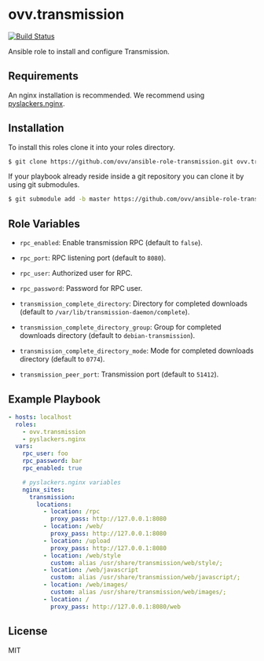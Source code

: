 ovv.transmission
================

[![Build Status](https://travis-ci.org/ovv/ansible-role-transmission.svg?branch=master)](https://travis-ci.org/ovv/ansible-role-transmission)

Ansible role to install and configure Transmission.

Requirements
------------

An nginx installation is recommended. We recommend using [pyslackers.nginx](https://github.com/pyslackers/ansible-role-nginx).

Installation
------------

To install this roles clone it into your roles directory.

```bash
$ git clone https://github.com/ovv/ansible-role-transmission.git ovv.transmission
```

If your playbook already reside inside a git repository you can clone it by using git submodules.

```bash
$ git submodule add -b master https://github.com/ovv/ansible-role-transmission.git ovv.transmission
```

Role Variables
--------------

* `rpc_enabled`: Enable transmission RPC (default to `false`).
* `rpc_port`: RPC listening port (default to `8080`).
* `rpc_user`: Authorized user for RPC.
* `rpc_password`: Password for RPC user.

* `transmission_complete_directory`: Directory for completed downloads (default to `/var/lib/transmission-daemon/complete`).
* `transmission_complete_directory_group`: Group for completed downloads directory (default to `debian-transmission`).
* `transmission_complete_directory_mode`: Mode for completed downloads directory (default to `0774`).
* `transmission_peer_port`: Transmission port (default to `51412`).

Example Playbook
----------------

```yml
- hosts: localhost
  roles:
    - ovv.transmission
    - pyslackers.nginx
  vars:
    rpc_user: foo
    rpc_password: bar
    rpc_enabled: true

    # pyslackers.nginx variables
    nginx_sites:
      transmission:
        locations:
          - location: /rpc
            proxy_pass: http://127.0.0.1:8080
          - location: /web/
            proxy_pass: http://127.0.0.1:8080
          - location: /upload
            proxy_pass: http://127.0.0.1:8080
          - location: /web/style
            custom: alias /usr/share/transmission/web/style/;
          - location: /web/javascript
            custom: alias /usr/share/transmission/web/javascript/;
          - location: /web/images/
            custom: alias /usr/share/transmission/web/images/;
          - location: /
            proxy_pass: http://127.0.0.1:8080/web
```

License
-------

MIT
